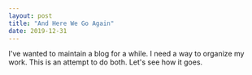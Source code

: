 ```yaml
---
layout: post
title: "And Here We Go Again"
date: 2019-12-31
---
```

I've wanted to maintain a blog for a while. I need a way to organize my work. This is an attempt to do both. Let's see how it goes.
